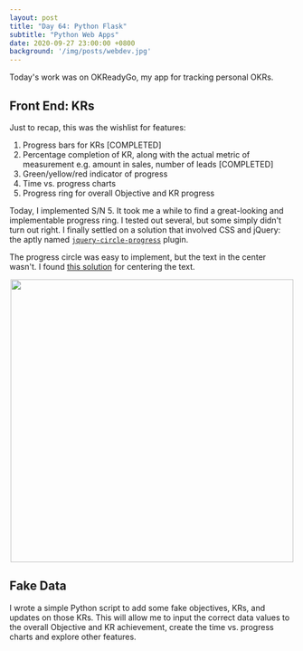 ```yaml
---
layout: post
title: "Day 64: Python Flask"
subtitle: "Python Web Apps"
date: 2020-09-27 23:00:00 +0800
background: '/img/posts/webdev.jpg'
---
```


Today's work was on OKReadyGo, my app for tracking personal OKRs.

## Front End: KRs
Just to recap, this was the wishlist for features:

1. Progress bars for KRs [COMPLETED]
2. Percentage completion of KR, along with the actual metric of measurement e.g. amount in sales, number of leads [COMPLETED]
3. Green/yellow/red indicator of progress
4. Time vs. progress charts
5. Progress ring for overall Objective and KR progress

Today, I implemented S/N 5. It took me a while to find a great-looking and implementable progress ring. I tested out several, but some simply didn't turn out right. I finally settled on a solution that involved CSS and jQuery: the aptly named [`jquery-circle-progress`](https://github.com/kottenator/jquery-circle-progress) plugin.

The progress circle was easy to implement, but the text in the center wasn't. I found [this solution](https://jsbin.com/gabeli/8/edit?html,css,js,output) for centering the text.

<img src="/365DaysOfDS/img/posts/day064-01.png" style='margin-left: auto; margin-right: auto; display: block;' width="500">

## Fake Data
I wrote a simple Python script to add some fake objectives, KRs, and updates on those KRs. This will allow me to input the correct data values to the overall Objective and KR achievement, create the time vs. progress charts and explore other features.